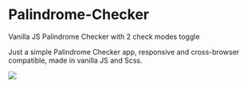 # Palindrome-Checker
Vanilla JS Palindrome Checker with 2 check modes toggle

Just a simple Palindrome Checker app, responsive and cross-browser compatible, made in vanilla JS and Scss.

![](https://res.cloudinary.com/dshmwg7vw/image/upload/v1551012882/project3.png)
